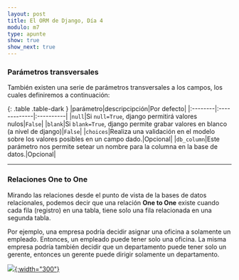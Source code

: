 ```yaml
---
layout: post
title: El ORM de Django, Día 4
modulo: m7
type: apunte
show: true
show_next: true
---
```



### Parámetros transversales

También existen una serie de parámetros transversales a los campos, los cuales definiremos a continuación:

{: .table .table-dark }
|parámetro|descripcipción|Por defecto|
|:--------|:-------------|:----------|
|`null`|Si `null=True`, django permitirá valores nulos|`False`|
|`blank`|Si `blank=True`, django permite grabar valores en blanco (a nivel de django)|`False`|
|`choices`|Realiza una validación en el modelo sobre los valores posibles en un campo dado.|Opcional|
|`db_column`|Este parámetro nos permite setear un nombre para la columna en la base de datos.|Opcional|

---

### Relaciones One to One

Mirando las relaciones desde el punto de vista de la bases de datos relacionales, podemos decir que una relación **One to One** existe cuando cada fila (registro) en una tabla, tiene solo una fila relacionada en una segunda tabla.

Por ejemplo, una empresa podría decidir asignar una oficina a solamente un empleado. Entonces, un empleado puede tener solo una oficina. La misma empresa podría también decidir que un departamento puede tener solo un gerente, entonces un gerente puede dirigir solamente un departamento.

[![](https://mermaid.ink/img/pako:eNqFkV9PwjAUxb9Kc580GWRlYyt9RhMjYIzyIjOkWa_QSNul6xKR7btbGP550PjStLfn3N_JvQcorUTggG6qxMYJXZjC69VcGLFB90wOx3fhjdBIyq1wF-P4khSwuHski-VsVkD_vxO1X_8nqmytvLLmb013PORqipVwXqPxXwEk1qVT1bedxr8ydB98rSRRxgfB9S351JDl4uZ-efUDpUnbDgZtSyThxCs0CBFodFooGYYS2CS08FvUWAAPVync69HfBZ1ovH3YmxK4dw1G0FRSeDyPEfiL2NWhWgkD_ABvwEd0NMzGjMXJZDyJaZ4lEeyBJ-mQhkKWMpaynFLaRfBubegQD_M8T5M8yVgeM5pNRhGgVN66eb-00-5OiKeToc_hbLPZnvndB-Mxmfg?type=png){:width="300"}](https://mermaid.live/edit#pako:eNqFkV9PwjAUxb9Kc580GWRlYyt9RhMjYIzyIjOkWa_QSNul6xKR7btbGP550PjStLfn3N_JvQcorUTggG6qxMYJXZjC69VcGLFB90wOx3fhjdBIyq1wF-P4khSwuHski-VsVkD_vxO1X_8nqmytvLLmb013PORqipVwXqPxXwEk1qVT1bedxr8ydB98rSRRxgfB9S351JDl4uZ-efUDpUnbDgZtSyThxCs0CBFodFooGYYS2CS08FvUWAAPVync69HfBZ1ovH3YmxK4dw1G0FRSeDyPEfiL2NWhWgkD_ABvwEd0NMzGjMXJZDyJaZ4lEeyBJ-mQhkKWMpaynFLaRfBubegQD_M8T5M8yVgeM5pNRhGgVN66eb-00-5OiKeToc_hbLPZnvndB-Mxmfg)